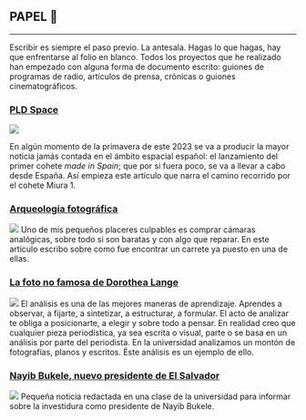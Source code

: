 ## PAPEL 📰
---
Escribir es siempre el paso previo. La antesala. Hagas lo que hagas, hay que enfrentarse al folio en blanco. Todos los proyectos que he realizado han empezado con alguna forma de documento escrito: guiones de programas de radio, artículos de prensa, crónicas o guiones cinematográficos.
<br>

### <a href="https://adrianlopezsoler.medium.com/así-ha-sido-el-viaje-del-cohete-mirua-1-de-pld-space-hasta-la-plataforma-de-lanzamiento-1a67004315d0">PLD Space</a>
<a href="https://adrianlopezsoler.medium.com/así-ha-sido-el-viaje-del-cohete-mirua-1-de-pld-space-hasta-la-plataforma-de-lanzamiento-1a67004315d0"><img src="images/dummy_thumbnail.jpg?raw=true"/></a>

En algún momento de la primavera de este 2023 se va a producir la mayor noticia jamás contada en el ámbito espacial español: el lanzamiento del primer cohete *made in Spain*; que por si fuera poco, se va a llevar a cabo desde España. Así empieza este artículo que narra el camino recorrido por el cohete Miura 1.
<br>

### <a href="https://adrianlopezsoler.medium.com/arqueología-fotográfica-9aefd9cedfba">Arqueología fotográfica</a>
<img src="images/dummy_thumbnail.jpg?raw=true"/>
Uno de mis pequeños placeres culpables es comprar cámaras analógicas, sobre todo si son baratas y con algo que reparar. En este artículo escribo sobre como fue encontrar un carrete ya puesto en una de ellas.
<br>

### <a href="https://adrianlopezsoler.medium.com/la-foto-no-famosa-de-dorothea-lange-1f85b0c3e439" target="_blank">La foto no famosa de Dorothea Lange</a>
<img src="images/dummy_thumbnail.jpg?raw=true"/>
El análisis es una de las mejores maneras de aprendizaje. Aprendes a observar, a fijarte, a sintetizar, a estructurar, a formular. El acto de analizar te obliga a posicionarte, a elegir y sobre todo a pensar. En realidad creo que cualquier pieza periodística, ya sea escrita o visual, parte o se basa en un análisis por parte del periodista. En la universidad analizamos un montón de fotografías, planos y escritos. Éste análisis es un ejemplo de ello. 
<br>

### <a href="https://medium.com/@adrianlopezsoler/nayib-bukele-hace-historia-en-el-salvador-al-romper-con-el-bipartidismo-y-convertirse-en-el-nuevo-2178365314a2" target="_blank">Nayib Bukele, nuevo presidente de El Salvador</a>
<img src="images/dummy_thumbnail.jpg?raw=true"/>
Pequeña noticia redactada en una clase de la universidad para informar sobre la investidura como presidente de Nayib Bukele.
<br>

